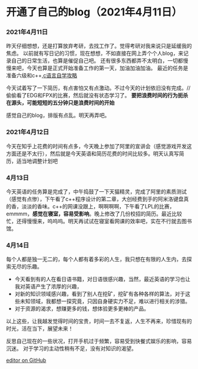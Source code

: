 
# 开通了自己的blog（2021年4月11日）
### 2021年4月11日
昨天仔细想想，还是打算放弃考研，去找工作了。觉得考研对我来说只是延缓我的焦虑。
以前就有写日记的习惯，现在想想，不如直接在网上弄个个人blog，来记录自己的日常生活，也算是催促自己吧。
还有很多东西都弄不太明白，一切都慢慢来吧，今天也算是正式开始准备工作的第一天，加油加油加油。
最近的任务是准备六级和c++,[c语言自学攻略](https://card.weibo.com/article/m/show/id/2309404469829309432076#_0)

今天试着写了一下简历，有点害怕又有点激动。不过今天的计划依旧没有完成。//偷偷看了EDG和FPX的比赛，然后就没有状态学习了。
**要把浪费时间的行为扼杀在源头，可能短短的五分钟只是浪费时间的开始**

感觉自己的blog，排版有点乱。明天再弄吧。
### 2021年4月12日
今天在知乎上花费的时间有点多，今天晚上参加了阿里的宣讲会（感觉游戏开发这方面还是不太行），然后就是今天英语和简历花费的时间比较多。明天认真写简历，适当地调整计划吧
### 4月13日
今天英语的任务算是完成了，中午捣鼓了一下天猫精灵，完成了阿里的素质测试（感觉有点惨），下午看了c++程序设计的第二章，大创经费到手的阿米洛键盘真的香，淡淡的香味。c++的网课没跟上，啊啊啊啊，下午看了LPL的比赛，emmmm，**感觉在寝室，容易受影响**。晚上修改了几份校招的简历。最近比较忙，还得慢慢来，呜呜呜。明天再试试在寝室看网课的效率吧，实在不行就去图书馆。
### 4月14日
每个人都是独一无二的，每个人都有着多彩的人生，我只想在有限的人生内，去探索无尽的乐趣。
- 今天看到有的人在看日语书籍，对日语很感兴趣，当然，最近英语的学习也让我对英语产生了浓厚的兴趣，
- 对新的知识领域感兴趣，看到了别人在挖矿，挖矿有各种各样的算法，对于这些未知领域，我都想一探究竟，只因自身硬实力不足，难以进行相关的涉猎。
- 对于资源的渴求，想赚更多的钱，想体验更多更棒的产品。

以上这些，让我越发觉得时间的宝贵，时间一去不复返，人生不再来，珍惜现有的时光，活在当下，展望未来！

反思自己现在的一些状况，打开手机过于频繁，容易受到快餐式娱乐的影响，容易沉迷。
对于学习的主动性稍有不足，没有对知识的渴望。


[editor on GitHub](https://github.com/LHQQ/liuxiaoxiao.github.io/edit/gh-pages/index.md) 






